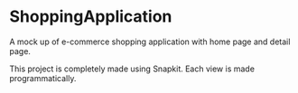 # ShoppingApplication
A mock up of e-commerce shopping application with home page and detail page.

This project is completely made using Snapkit. Each view is made programmatically.


